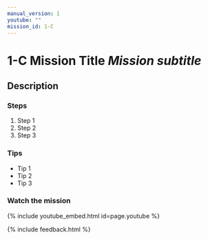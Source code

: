 ```yaml
---
manual_version: 1
youtube: ""
mission_id: 1-C
---
```


# 1-C Mission Title *Mission subtitle*

## Description

### Steps

1. Step 1
2. Step 2
3. Step 3

### Tips

* Tip 1
* Tip 2
* Tip 3

### Watch the mission

{% include youtube_embed.html id=page.youtube %}

{% include feedback.html %}